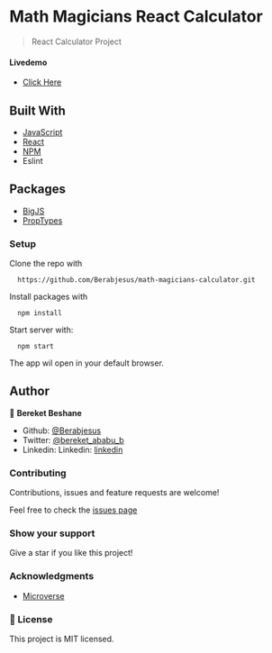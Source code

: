 # Math Magicians React Calculator
> React Calculator Project

#### Livedemo

- [Click Here](https://math-magicians-calc.herokuapp.com/)

## Built With

- [JavaScript](https://www.javascript.com/)
- [React](https://reactjs.org/)
- [NPM](https://www.npmjs.com/)
- Eslint

## Packages
- [BigJS](https://github.com/MikeMcl/big.js/)
- [PropTypes](https://www.npmjs.com/package/prop-types)

### Setup

Clone the repo with

```
  https://github.com/Berabjesus/math-magicians-calculator.git
```

Install packages with

```
  npm install
```

Start server with:

```
  npm start
```

The app wil open in your default browser.


## Author

👤 **Bereket Beshane**

- Github: [@Berabjesus](https://github.com/Berabjesus)
- Twitter: [@bereket_ababu_b](https://twitter.com/bereket_ababu_b)
- Linkedin: Linkedin: [linkedin](https://www.linkedin.com/in/bereketbeshane/) 

### Contributing

Contributions, issues and feature requests are welcome!

Feel free to check the [issues page](https://github.com/Berabjesus/math-magicians-calculator/issues)

### Show your support

Give a star if you like this project!

### Acknowledgments

- [Microverse](https://www.microverse.org/)

### 📝 License

This project is MIT licensed.
